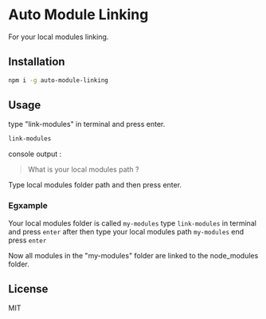 # Auto Module Linking

For your local modules linking.

## Installation

```bash
npm i -g auto-module-linking
```

## Usage

type "link-modules" in terminal and press enter.

```sh
link-modules
```

console output :

> What is your local modules path ?

Type local modules folder path and then press enter.

### Egxample

Your local modules folder is called `my-modules`
type `link-modules` in terminal and press `enter`
after then type your local modules path `my-modules` end press `enter`

Now all modules in the "my-modules" folder are linked to the node_modules folder.

## License

MIT
